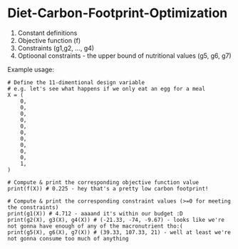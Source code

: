 # Diet-Carbon-Footprint-Optimization
1. Constant definitions
2. Objective function (f)
3. Constraints (g1,g2, ..., g4)
4. Optioonal constraints - the upper bound of nutritional values (g5, g6, g7)

Example usage:
```
# Define the 11-dimentional design variable
# e.g. let's see what happens if we only eat an egg for a meal
X = (
    0,
    0,
    0,
    0,
    0,
    0,
    0,
    0,
    0,
    0,
    1,
)

# Compute & print the corresponding objective function value
print(f(X)) # 0.225 - hey that's a pretty low carbon footprint!

# Compute & print the corresponding constraint values (>=0 for meeting the constraints)
print(g1(X)) # 4.712 - aaaand it's within our budget :D
print(g2(X), g3(X), g4(X)) # (-21.33, -74, -9.67) - looks like we're not gonna have enough of any of the macronutrient tho:(
print(g5(X), g6(X), g7(X)) # (39.33, 107.33, 21) - well at least we're not gonna consume too much of anything
```